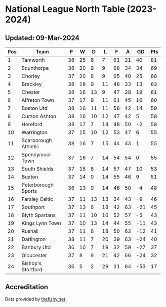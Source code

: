 # National League North Table (2023-2024)
## Updated: 09-Mar-2024

| Pos | Team | P | W | D | L | F | A | GD | Pts |
| --- | --- | --- | --- | --- | --- | --- | --- | --- | --- |
| 1 | Tamworth | 38 | 25 | 6 | 7 | 61 | 21 | 40 | 81 |
| 2 | Scunthorpe | 38 | 20 | 9 | 9 | 68 | 34 | 34 | 69 |
| 3 | Chorley | 37 | 20 | 8 | 9 | 65 | 40 | 25 | 68 |
| 4 | Brackley | 38 | 18 | 9 | 11 | 46 | 33 | 13 | 63 |
| 5 | Chester | 38 | 16 | 13 | 9 | 47 | 28 | 19 | 61 |
| 6 | Alfreton Town | 37 | 17 | 9 | 11 | 61 | 45 | 16 | 60 |
| 7 | Boston Utd | 38 | 16 | 11 | 11 | 56 | 42 | 14 | 59 |
| 8 | Curzon Ashton | 38 | 16 | 10 | 12 | 47 | 42 | 5 | 58 |
| 9 | Hereford | 38 | 17 | 7 | 14 | 48 | 50 | -2 | 58 |
| 10 | Warrington | 37 | 15 | 10 | 12 | 53 | 47 | 6 | 55 |
| 11 | Scarborough Athletic | 38 | 16 | 7 | 15 | 44 | 43 | 1 | 55 |
| 12 | Spennymoor Town | 37 | 16 | 7 | 14 | 54 | 54 | 0 | 55 |
| 13 | South Shields | 37 | 15 | 8 | 14 | 57 | 47 | 10 | 53 |
| 14 | Buxton | 37 | 14 | 9 | 14 | 55 | 46 | 9 | 51 |
| 15 | Peterborough Sports | 36 | 13 | 9 | 14 | 46 | 50 | -4 | 48 |
| 16 | Farsley Celtic | 37 | 11 | 13 | 13 | 34 | 43 | -9 | 46 |
| 17 | Southport | 37 | 13 | 6 | 18 | 42 | 63 | -21 | 45 |
| 18 | Blyth Spartans | 37 | 11 | 10 | 16 | 52 | 57 | -5 | 43 |
| 19 | Kings Lynn Town | 37 | 10 | 13 | 14 | 44 | 55 | -11 | 43 |
| 20 | Rushall | 37 | 11 | 8 | 18 | 50 | 62 | -12 | 41 |
| 21 | Darlington | 38 | 11 | 7 | 20 | 39 | 63 | -24 | 40 |
| 22 | Banbury Utd | 36 | 10 | 7 | 19 | 32 | 59 | -27 | 37 |
| 23 | Gloucester | 37 | 8 | 8 | 21 | 42 | 66 | -24 | 32 |
| 24 | Bishop's Stortford | 36 | 5 | 2 | 29 | 31 | 84 | -53 | 17 |

## Accreditation 

Data provided by [thefishy.net](https://www.thefishy.net/).